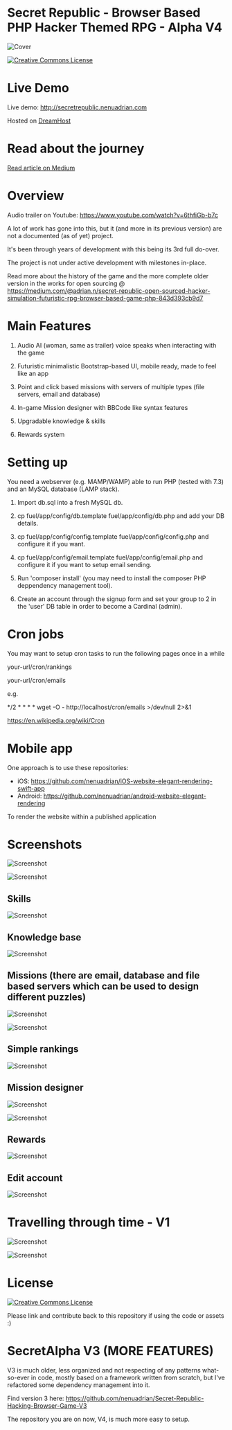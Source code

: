 # Secret Republic - Browser Based PHP Hacker Themed RPG - Alpha V4


![Cover](images/cover.jpg)

<a rel="license" href="http://creativecommons.org/licenses/by/4.0/"><img alt="Creative Commons License" style="border-width:0" src="https://i.creativecommons.org/l/by/4.0/88x31.png" /></a>

# Live Demo

Live demo: http://secretrepublic.nenuadrian.com

Hosted on [DreamHost](https://mbsy.co/dreamhost/92571715)

# Read about the journey

[Read article on Medium](https://medium.com/@adrian.n/secret-republic-open-sourced-hacker-simulation-futuristic-rpg-browser-based-game-php-843d393cb9d7)

# Overview

Audio trailer on Youtube: https://www.youtube.com/watch?v=6thfiGb-b7c

A lot of work has gone into this, but it (and more in its previous version) are not a documented (as of yet) project.

It's been through years of development with this being its 3rd full do-over.

The project is not under active development with milestones in-place.

Read more about the history of the game and the more complete older version in the works for open sourcing @ https://medium.com/@adrian.n/secret-republic-open-sourced-hacker-simulation-futuristic-rpg-browser-based-game-php-843d393cb9d7

# Main Features

1. Audio AI (woman, same as trailer) voice speaks when interacting with the game

2. Futuristic minimalistic Bootstrap-based UI, mobile ready, made to feel like an app

3. Point and click based missions with servers of multiple types (file servers, email and database)

4. In-game Mission designer with BBCode like syntax features

5. Upgradable knowledge & skills

6. Rewards system


# Setting up

You need a webserver (e.g. MAMP/WAMP) able to run PHP (tested with 7.3) and an MySQL database (LAMP stack).

1. Import db.sql into a fresh MySQL db.

2. cp fuel/app/config/db.template fuel/app/config/db.php and add your DB details.

3. cp fuel/app/config/config.template fuel/app/config/config.php and configure it if you want.

4. cp fuel/app/config/email.template fuel/app/config/email.php and configure it if you want to setup email sending.

5. Run 'composer install' (you may need to install the composer PHP deppendency management tool).

6. Create an account through the signup form and set your group to 2 in the 'user' DB table in order to become a Cardinal (admin).

# Cron jobs

You may want to setup cron tasks to run the following pages once in a while

your-url/cron/rankings

your-url/cron/emails

e.g.

*/2 * * * * wget -O - http://localhost/cron/emails >/dev/null 2>&1

https://en.wikipedia.org/wiki/Cron

# Mobile app

One approach is to use these repositories: 
 * iOS: https://github.com/nenuadrian/iOS-website-elegant-rendering-swift-app
 * Android: https://github.com/nenuadrian/android-website-elegant-rendering

To render the website within a published application

# Screenshots

![Screenshot](images/1.png)

![Screenshot](images/2.png)

## Skills
![Screenshot](images/3.png)

## Knowledge base
![Screenshot](images/4.png)

## Missions (there are email, database and file based servers which can be used to design different puzzles)
![Screenshot](images/5.png)

![Screenshot](images/6.png)

## Simple rankings
![Screenshot](images/7.png)

## Mission designer
![Screenshot](images/8.png)

![Screenshot](images/9.png)

## Rewards
![Screenshot](images/10.png)

## Edit account
![Screenshot](images/11.png)


# Travelling through time - V1

![Screenshot](images/original1.jpg)

![Screenshot](images/original2.png)



# License

<a rel="license" href="http://creativecommons.org/licenses/by/4.0/"><img alt="Creative Commons License" style="border-width:0" src="https://i.creativecommons.org/l/by/4.0/88x31.png" /></a>

Please link and contribute back to this repository if using the code or assets :)


# SecretAlpha V3 (MORE FEATURES)

V3 is much older, less organized and not respecting of any patterns what-so-ever in code, mostly based on a framework written from scratch, but I've refactored some dependency management into it.

Find version 3 here: https://github.com/nenuadrian/Secret-Republic-Hacking-Browser-Game-V3

The repository you are on now, V4, is much more easy to setup.
